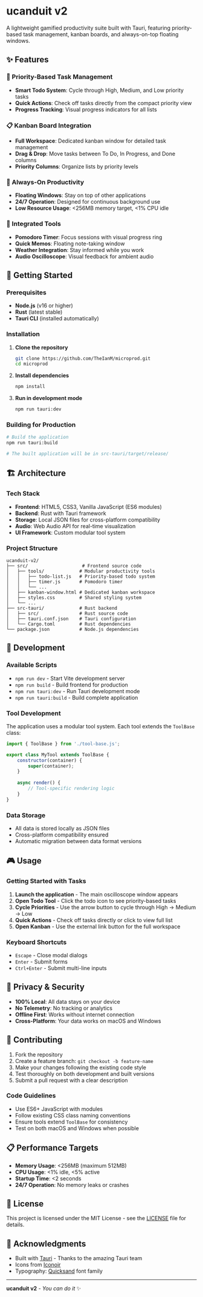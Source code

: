 # ucanduit v2

A lightweight gamified productivity suite built with Tauri, featuring priority-based task management, kanban boards, and always-on-top floating windows.

## ✨ Features

### 🎯 Priority-Based Task Management
- **Smart Todo System**: Cycle through High, Medium, and Low priority tasks
- **Quick Actions**: Check off tasks directly from the compact priority view
- **Progress Tracking**: Visual progress indicators for all lists

### 📋 Kanban Board Integration
- **Full Workspace**: Dedicated kanban window for detailed task management
- **Drag & Drop**: Move tasks between To Do, In Progress, and Done columns
- **Priority Columns**: Organize lists by priority levels

### 🔄 Always-On Productivity
- **Floating Windows**: Stay on top of other applications
- **24/7 Operation**: Designed for continuous background use
- **Low Resource Usage**: <256MB memory target, <1% CPU idle

### 🧰 Integrated Tools
- **Pomodoro Timer**: Focus sessions with visual progress ring
- **Quick Memos**: Floating note-taking window
- **Weather Integration**: Stay informed while you work
- **Audio Oscilloscope**: Visual feedback for ambient audio

## 🚀 Getting Started

### Prerequisites
- **Node.js** (v16 or higher)
- **Rust** (latest stable)
- **Tauri CLI** (installed automatically)

### Installation

1. **Clone the repository**
   ```bash
   git clone https://github.com/TheIanM/microprod.git
   cd microprod
   ```

2. **Install dependencies**
   ```bash
   npm install
   ```

3. **Run in development mode**
   ```bash
   npm run tauri:dev
   ```

### Building for Production

```bash
# Build the application
npm run tauri:build

# The built application will be in src-tauri/target/release/
```

## 🏗️ Architecture

### Tech Stack
- **Frontend**: HTML5, CSS3, Vanilla JavaScript (ES6 modules)
- **Backend**: Rust with Tauri framework
- **Storage**: Local JSON files for cross-platform compatibility
- **Audio**: Web Audio API for real-time visualization
- **UI Framework**: Custom modular tool system

### Project Structure
```
ucanduit-v2/
├── src/                    # Frontend source code
│   ├── tools/             # Modular productivity tools
│   │   ├── todo-list.js   # Priority-based todo system
│   │   ├── timer.js       # Pomodoro timer
│   │   └── ...
│   ├── kanban-window.html # Dedicated kanban workspace
│   ├── styles.css         # Shared styling system
│   └── ...
├── src-tauri/             # Rust backend
│   ├── src/               # Rust source code
│   ├── tauri.conf.json    # Tauri configuration
│   └── Cargo.toml         # Rust dependencies
└── package.json           # Node.js dependencies
```

## 🔧 Development

### Available Scripts
- `npm run dev` - Start Vite development server
- `npm run build` - Build frontend for production
- `npm run tauri:dev` - Run Tauri development mode
- `npm run tauri:build` - Build complete application

### Tool Development
The application uses a modular tool system. Each tool extends the `ToolBase` class:

```javascript
import { ToolBase } from './tool-base.js';

export class MyTool extends ToolBase {
    constructor(container) {
        super(container);
    }
    
    async render() {
        // Tool-specific rendering logic
    }
}
```

### Data Storage
- All data is stored locally as JSON files
- Cross-platform compatibility ensured
- Automatic migration between data format versions

## 🎮 Usage

### Getting Started with Tasks
1. **Launch the application** - The main oscilloscope window appears
2. **Open Todo Tool** - Click the todo icon to see priority-based tasks
3. **Cycle Priorities** - Use the arrow button to cycle through High → Medium → Low
4. **Quick Actions** - Check off tasks directly or click to view full list
5. **Open Kanban** - Use the external link button for the full workspace

### Keyboard Shortcuts
- `Escape` - Close modal dialogs
- `Enter` - Submit forms
- `Ctrl+Enter` - Submit multi-line inputs

## 🔐 Privacy & Security

- **100% Local**: All data stays on your device
- **No Telemetry**: No tracking or analytics
- **Offline First**: Works without internet connection
- **Cross-Platform**: Your data works on macOS and Windows

## 🤝 Contributing

1. Fork the repository
2. Create a feature branch: `git checkout -b feature-name`
3. Make your changes following the existing code style
4. Test thoroughly on both development and built versions
5. Submit a pull request with a clear description

### Code Guidelines
- Use ES6+ JavaScript with modules
- Follow existing CSS class naming conventions
- Ensure tools extend `ToolBase` for consistency
- Test on both macOS and Windows when possible

## 📋 Performance Targets

- **Memory Usage**: <256MB (maximum 512MB)
- **CPU Usage**: <1% idle, <5% active
- **Startup Time**: <2 seconds
- **24/7 Operation**: No memory leaks or crashes

## 📄 License

This project is licensed under the MIT License - see the [LICENSE](LICENSE) file for details.

## 🙏 Acknowledgments

- Built with [Tauri](https://tauri.app/) - Thanks to the amazing Tauri team
- Icons from [Iconoir](https://iconoir.com/)
- Typography: [Quicksand](https://fonts.google.com/specimen/Quicksand) font family

---

**ucanduit v2** - *You can do it* ✨